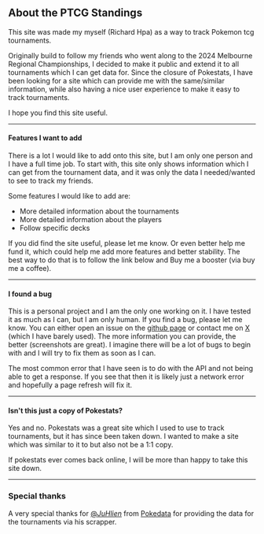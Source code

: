 ## About the PTCG Standings

This site was made my myself (Richard Hpa) as a way to track Pokemon tcg tournaments.

Originally build to follow my friends who went along to the 2024 Melbourne Regional Championships, I decided to make it public and extend it to all tournaments which I can get data for. Since the closure of Pokestats, I have been looking for a site which can provide me with the same/similar information, while also having a nice user experience to make it easy to track tournaments.

I hope you find this site useful.

---

#### Features I want to add

There is a lot I would like to add onto this site, but I am only one person and I have a full time job. To start with, this site only shows information which I can get from the tournament data, and it was only the data I needed/wanted to see to track my friends.

Some features I would like to add are:

- More detailed information about the tournaments
- More detailed information about the players
- Follow specific decks

If you did find the site useful, please let me know. Or even better help me fund it, which could help me add more features and better stability. The best way to do that is to follow the link below and Buy me a booster (via buy me a coffee).

<Coffee/>

---

#### I found a bug

This is a personal project and I am the only one working on it. I have tested it as much as I can, but I am only human. If you find a bug, please let me know. You can either open an issue on the [github page](https://github.com/RichardHpa/PTCG-Standings/issues) or contact me on [X](https://twitter.com/RichardHpaNZ) (which I have barely used). The more information you can provide, the better (screenshots are great). I imagine there will be a lot of bugs to begin with and I will try to fix them as soon as I can.

The most common error that I have seen is to do with the API and not being able to get a response. If you see that then it is likely just a network error and hopefully a page refresh will fix it.

---

#### Isn't this just a copy of Pokestats?

Yes and no. Pokestats was a great site which I used to use to track tournaments, but it has since been taken down. I wanted to make a site which was similar to it to but also not be a 1:1 copy.

If pokestats ever comes back online, I will be more than happy to take this site down.

---

### Special thanks

A very special thanks for [@_JuHlien_](https://twitter.com/_JuHlien_) from [Pokedata](https://pokedata.ovh/) for providing the data for the tournaments via his scrapper.
